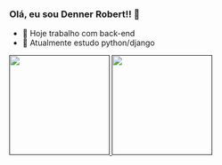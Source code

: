 ### Olá, eu sou Denner Robert!! 👋


- 🔭 Hoje trabalho com back-end
- 🌱 Atualmente estudo python/django

<!--
**DennerRobert/DennerRobert** is a ✨ _special_ ✨ repository because its `README.md` (this file) appears on your GitHub profile.

Here are some ideas to get you started:

- 👯 I’m looking to collaborate on ...
- 🤔 I’m looking for help with ...
- 💬 Ask me about ...
- 📫 How to reach me: ...
- 😄 Pronouns: ...
- ⚡ Fun fact: ...
-->


<div>
  <a href="">

  <img height="180em" src="https://github-readme-stats.vercel.app/api?username=DennerRobert&show_icons=true&theme=chartreuse-dark"/>
  <img height="180em" src="https://github-readme-stats.vercel.app/api/top-langs/?username=DennerRobert&layout=compact&theme=chartreuse-dark"/>
</div>
